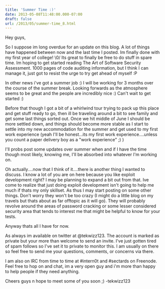```yaml
---
title: 'Summer Time :)'
date: 2013-05-08T11:48:00.000-07:00
draft: false
url: /2013/05/summer-time_8.html
---
```


Hey guys,

So I suppose im long overdue for an update on this blog. A lot of things have happened between now and the last time I posted. Im finally done with my first year of college! \\0/ Its great to finally be free to do stuff in spare time. Im hoping to get started reading The Art of Software Security Assessment. 1000 pages of code auditing information, but I think I can manage it, just got to resist the urge to try get ahead of myself :P

In other news i've got a summer job :) I will be working for 3 months over the course of the summer break. Looking forwards as the atmosphere seems to be great and the people are incredibly nice :) Can't wait to get started :)

Before that though I got a bit of a whirlwind tour trying to pack up this place and get stuff ready to go, then ill be traveling around a bit to see family and get some last things sorted out. Once we hit middle of June I should be more settled down, and things should become more stable as I start to settle into my new accommodation for the summer and get used to my first work experience (yeah I'll be honest...its my first work experience....unless you count a paper delivery boy as a "work experience" ;) )

I'll probs post some updates over summer when and if I have the time though most likely, knowing me, I'll be absorbed into whatever I'm working on.

Oh actually....now that I think of it....there is another thing I wanted to discuss. I know a lot of you are on here because you like exploit development right? I may be planning to expand a bit out from that. Ive come to realize that just doing exploit development isn't going to help me much if thats my only skillset. As thus I may start posting on some other things. Don't worry they won't be too crazy (I might do a little blog on my travels but thats about as far offtopic as it will go). They will probably revolve around the areas of password cracking or some lesser considered security area that tends to interest me that might be helpful to know for your tests.

Anyway thats all I have for now.

As always im available on twitter at @tekwizz123. The account is marked as private but your more than welcome to send an invite. I've just gotten tired of spam follows so I've set it to private to monitor this. I am usually on there so feel free to send me your questions, comments, or concerns via there.

I am also on IRC from time to time at #intern0t and #sectards on Freenode. Feel free to hop on and chat, im a very open guy and i'm more than happy to help people if they need anything.

Cheers guys n hope to meet some of you soon ;)
\-tekwizz123